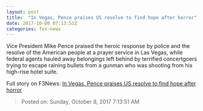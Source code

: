 ```yaml
---
layout: post
title:  "In Vegas, Pence praises US resolve to find hope after horror"
date: 2017-10-08 07:13:51Z
categories: fox-news
---
```


Vice President Mike Pence praised the heroic response by police and the resolve of the American people at a prayer service in Las Vegas, while federal agents hauled away belongings left behind by terrified concertgoers trying to escape raining bullets from a gunman who was shooting from his high-rise hotel suite.


Full story on F3News: [In Vegas, Pence praises US resolve to find hope after horror](http://www.f3nws.com/n/Qc24zH)

> Posted on: Sunday, October 8, 2017 7:13:51 AM
